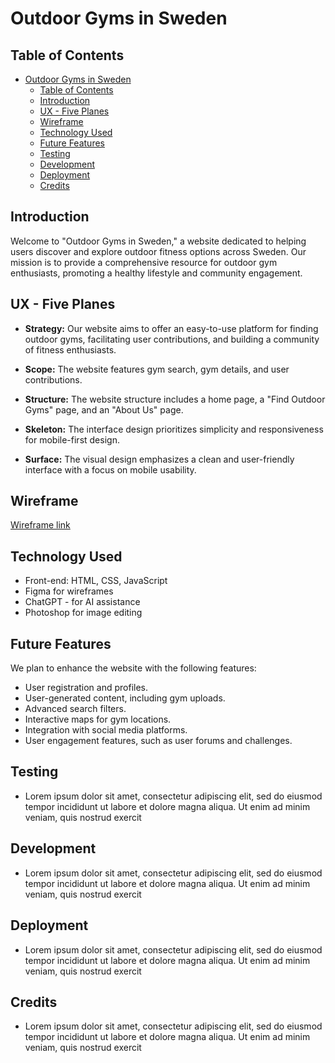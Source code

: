 # Outdoor Gyms in Sweden

## Table of Contents

- [Outdoor Gyms in Sweden](#outdoor-gyms-in-sweden)
  - [Table of Contents](#table-of-contents)
  - [Introduction](#introduction)
  - [UX - Five Planes](#ux---five-planes)
  - [Wireframe](#wireframe)
  - [Technology Used](#technology-used)
  - [Future Features](#future-features)
  - [Testing](#testing)
  - [Development](#development)
  - [Deployment](#deployment)
  - [Credits](#credits)

## Introduction

Welcome to "Outdoor Gyms in Sweden," a website dedicated to helping users discover and explore outdoor fitness options across Sweden. Our mission is to provide a comprehensive resource for outdoor gym enthusiasts, promoting a healthy lifestyle and community engagement.

## UX - Five Planes

- **Strategy:** Our website aims to offer an easy-to-use platform for finding outdoor gyms, facilitating user contributions, and building a community of fitness enthusiasts.

- **Scope:** The website features gym search, gym details, and user contributions.

- **Structure:** The website structure includes a home page, a "Find Outdoor Gyms" page, and an "About Us" page.

- **Skeleton:** The interface design prioritizes simplicity and responsiveness for mobile-first design.

- **Surface:** The visual design emphasizes a clean and user-friendly interface with a focus on mobile usability.

## Wireframe

[Wireframe link](assets/Untitled_figma.png)

## Technology Used

- Front-end: HTML, CSS, JavaScript
- Figma for wireframes
- ChatGPT - for AI assistance
- Photoshop for image editing

## Future Features

We plan to enhance the website with the following features:

- User registration and profiles.
- User-generated content, including gym uploads.
- Advanced search filters.
- Interactive maps for gym locations.
- Integration with social media platforms.
- User engagement features, such as user forums and challenges.

## Testing

- Lorem ipsum dolor sit amet, consectetur adipiscing elit, sed do eiusmod tempor incididunt ut labore et dolore magna aliqua. Ut enim ad minim veniam, quis nostrud exercit

## Development

- Lorem ipsum dolor sit amet, consectetur adipiscing elit, sed do eiusmod tempor incididunt ut labore et dolore magna aliqua. Ut enim ad minim veniam, quis nostrud exercit

## Deployment

- Lorem ipsum dolor sit amet, consectetur adipiscing elit, sed do eiusmod tempor incididunt ut labore et dolore magna aliqua. Ut enim ad minim veniam, quis nostrud exercit

## Credits

- Lorem ipsum dolor sit amet, consectetur adipiscing elit, sed do eiusmod tempor incididunt ut labore et dolore magna aliqua. Ut enim ad minim veniam, quis nostrud exercit

